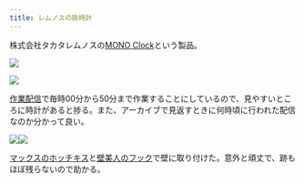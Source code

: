 ```yaml
---
title: レムノスの掛時計
---
```

株式会社タカタレムノスの[MONO Clock](https://www.amazon.co.jp/dp/B004UIT8BK)という製品。

![](https://lh6.googleusercontent.com/mzFQF93h190Xoqe8inNnfQkxbx_BB81dQCMC9IZ29EQUuL0AU3xGxxRDosTqiDpT70BPUmJc91eQ_Ab1Yi4WhDaeDQtqpaFqA-8F064H_E4pV610A_WxsrFgfF7660c2JGdpZwgdNnyvaQbGkUJ1Ws-k5XF2Bo_jMdE0YEvODtIgsI1BV0JxMs8kG-o_)

![](https://lh3.googleusercontent.com/BnYmGEOYayXqbot9L8xe-4p7AodaEi4Y-l5sp8lm0SaIiL_WB38b3b04by4t4Uzw2EpNJ7nDarh79rgJAOtgZV02p036KV5iB_MngByQmZlis7QPHaIdGw1SwwWLA_zUv726L0LmPmvBXkU5peOlD8HjahORC1DE3Qi3qowb68pPseuoT9XW4VwxmtRw)

[作業配信](https://www.youtube.com/channel/UC5s-KpSDGzxWPWNv94PnJHw)で毎時00分から50分まで作業することにしているので、見やすいところに時計があると捗る。また、アーカイブで見返すときに何時頃に行われた配信なのか分かって良い。

![](https://lh4.googleusercontent.com/_uT5RncgvwgyH_VyeCCXu3XZqMAEFWRUFXaMH3LV33t0j7dzUBbtIWJatPReBxlDDfmhFQwBTkPh9YZAGb3tXus935U02epTRvYFwz47oCYKBdmkbuZpRrSO2MOAHupWgDM5q0VEqz4Pw1_-K0Zl-V1-6w8MAXB0kKZL43F5iDGTp6YTURR0WgLntiWb)![](https://lh6.googleusercontent.com/ajaSkzrR9Jh8IQlp1D_YTiLTN7U78irPs3uZyZGvhpjXl9HGgBnPwvBiN-MHFn4ua5qYtffA8eCcud-OPmqbLx2iSc0_qhiPnWnIfQzmrPIDL-butC5Lfg28bliSKmIoGakE6ks2YKhtNIkIDv2IWHGcBm_j79W-w3dNkNoSYAnCtHudxUW2dKJOMe6r)

[マックスのホッチキス](https://www.amazon.co.jp/dp/B000O9WRWG)と[壁美人のフック](https://www.amazon.co.jp/dp/B00CU78TDG)で壁に取り付けた。意外と頑丈で、跡もほぼ残らないので助かる。
